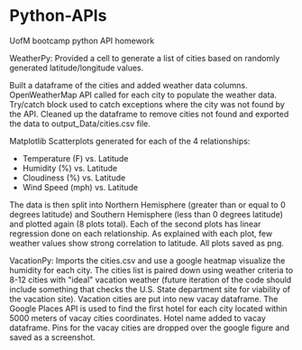 # Python-APIs
UofM bootcamp python API homework

WeatherPy:
Provided a cell to generate a list of cities based on randomly generated latitude/longitude values.

Built a dataframe of the cities and added weather data columns.
OpenWeatherMap API called for each city to populate the weather data.  Try/catch block used to catch exceptions where the city was not found by the API.
Cleaned up the dataframe to remove cities not found and exported the data to output_Data/cities.csv file.

Matplotlib Scatterplots generated for each of the 4 relationships:
* Temperature (F) vs. Latitude
* Humidity (%) vs. Latitude
* Cloudiness (%) vs. Latitude
* Wind Speed (mph) vs. Latitude

The data is then split into Northern Hemisphere (greater than or equal to 0 degrees latitude) and Southern Hemisphere (less than 0 degrees latitude) and plotted again (8 plots total).  Each of the second plots has linear regression done on each relationship.  As explained with each plot, few weather values show strong correlation to latitude.
All plots saved as png.

VacationPy:
Imports the cities.csv and use a google heatmap visualize the humidity for each city.
The cities list is paired down using weather criteria to 8-12 cities with "ideal" vacation weather (future iteration of the code should include something that checks the U.S. State department site for viability of the vacation site).  Vacation cities are put into new vacay dataframe.
The Google Places API is used to find the first hotel for each city located within 5000 meters of vacay cities coordinates.  Hotel name added to vacay dataframe.
Pins for the vacay cities are dropped over the google figure and saved as a screenshot.
